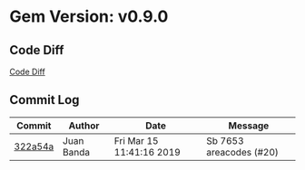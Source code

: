 # Gem Version: v0.9.0

## Code Diff

[Code Diff](https://github.com/Spokeo/geolookup/compare/v0.8.3...v0.9.0)

## Commit Log

Commit | Author | Date | Message
--- | --- | --- | ---
[322a54a](https://github.com/Spokeo/geolookup/commit/322a54a) | Juan Banda | Fri Mar 15 11:41:16 2019 | Sb 7653 areacodes (#20)
